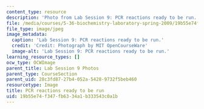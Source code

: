 ```yaml
---
content_type: resource
description: 'Photo from Lab Session 9: PCR reactions ready to be run.'
file: /media/courses/5-36-biochemistry-laboratory-spring-2009/19b55e74f347fb6334a1b333543c0a1b_Lab9_2.jpg
file_type: image/jpeg
image_metadata:
  caption: 'Lab Session 9: PCR reactions ready to be run.'
  credit: 'Credit: Photograph by MIT OpenCourseWare'
  image-alt: 'Lab Session 9: PCR reactions ready to be run.'
learning_resource_types: []
ocw_type: OCWImage
parent_title: Lab Session 9 Photos
parent_type: CourseSection
parent_uid: 28c3fd87-27b4-052a-5428-9732f5beb460
resourcetype: Image
title: PCR reactions ready to be run
uid: 19b55e74-f347-fb63-34a1-b333543c0a1b
---
```

